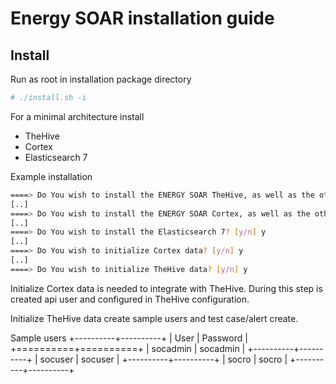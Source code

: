 # Energy SOAR installation guide #

## Install ##

Run as root in installation package directory
```bash
# ./install.sh -i
```

For a minimal architecture install
* TheHive
* Cortex
* Elasticsearch 7

Example installation
```bash
====> Do You wish to install the ENERGY SOAR TheHive, as well as the other TheHive dependencies? [y/n] y
[..]
====> Do You wish to install the ENERGY SOAR Cortex, as well as the other Cortex dependencies? [y/n] y
[..]
====> Do You wish to install the Elasticsearch 7? [y/n] y
[..]
====> Do You wish to initialize Cortex data? [y/n] y
[..]
====> Do You wish to initialize TheHive data? [y/n] y
```

Initialize Cortex data is needed to integrate with TheHive. During this step is created api user and configured in TheHive configuration.

Initialize TheHive data create sample users and test case/alert create.

Sample users
+----------+----------+
| User     | Password |
+==========+==========+
| socadmin | socadmin |
+----------+----------+
| socuser  | socuser  |
+----------+----------+
| socro    | socro    |
+----------+----------+